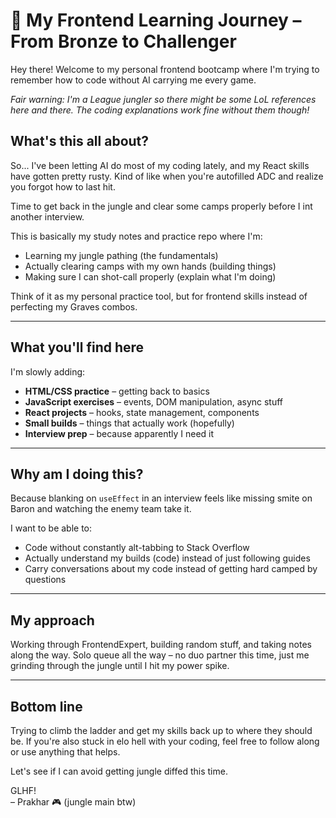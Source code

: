 # 🧠 My Frontend Learning Journey – From Bronze to Challenger

Hey there! Welcome to my personal frontend bootcamp where I'm trying to remember how to code without AI carrying me every game.

*Fair warning: I'm a League jungler so there might be some LoL references here and there. The coding explanations work fine without them though!*

## What's this all about?

So... I've been letting AI do most of my coding lately, and my React skills have gotten pretty rusty. Kind of like when you're autofilled ADC and realize you forgot how to last hit.

Time to get back in the jungle and clear some camps properly before I int another interview.

This is basically my study notes and practice repo where I'm:
- Learning my jungle pathing (the fundamentals) 
- Actually clearing camps with my own hands (building things)
- Making sure I can shot-call properly (explain what I'm doing)

Think of it as my personal practice tool, but for frontend skills instead of perfecting my Graves combos.

---

## What you'll find here

I'm slowly adding:
- **HTML/CSS practice** – getting back to basics
- **JavaScript exercises** – events, DOM manipulation, async stuff
- **React projects** – hooks, state management, components
- **Small builds** – things that actually work (hopefully)
- **Interview prep** – because apparently I need it

---

## Why am I doing this?

Because blanking on `useEffect` in an interview feels like missing smite on Baron and watching the enemy team take it.

I want to be able to:
- Code without constantly alt-tabbing to Stack Overflow
- Actually understand my builds (code) instead of just following guides
- Carry conversations about my code instead of getting hard camped by questions

---

## My approach

Working through FrontendExpert, building random stuff, and taking notes along the way. Solo queue all the way – no duo partner this time, just me grinding through the jungle until I hit my power spike.

---

## Bottom line

Trying to climb the ladder and get my skills back up to where they should be. If you're also stuck in elo hell with your coding, feel free to follow along or use anything that helps.

Let's see if I can avoid getting jungle diffed this time.

GLHF!  
– Prakhar 🎮 (jungle main btw)